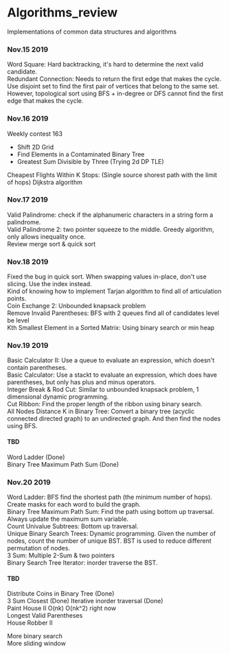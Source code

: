 # Algorithms_review
Implementations of common data structures and algorithms

### Nov.15 2019
Word Square: Hard backtracking, it's hard to determine the next valid candidate.  
Redundant Connection: Needs to return the first edge that makes the cycle. Use disjoint set to find the first pair of vertices that belong to the same set. However, topological sort using BFS + in-degree or DFS cannot find the first edge that makes the cycle.

### Nov.16 2019
Weekly contest 163
- Shift 2D Grid
- Find Elements in a Contaminated Binary Tree
- Greatest Sum Divisible by Three (Trying 2d DP TLE)

Cheapest Flights Within K Stops: (Single source shorest path with the limit of hops) Dijkstra algorithm

### Nov.17 2019
Valid Palindrome: check if the alphanumeric characters in a string form a palindrome.  
Valid Palindrome 2: two pointer squeeze to the middle. Greedy algorithm, only allows inequality once.  
Review merge sort & quick sort

### Nov.18 2019
Fixed the bug in quick sort. When swapping values in-place, don't use slicing. Use the index instead.  
Kind of knowing how to implement Tarjan algorithm to find all of articulation points.  
Coin Exchange 2: Unbounded knapsack problem  
Remove Invalid Parentheses: BFS with 2 queues find all of candidates level be level  
Kth Smallest Element in a Sorted Matrix: Using binary search or min heap  

### Nov.19 2019
Basic Calculator II: Use a queue to evaluate an expression, which doesn't contain parentheses.  
Basic Calculator: Use a stackt to evaluate an expression, which does have parentheses, but only has plus and minus operators.  
Integer Break & Rod Cut: Similar to unbounded knapsack problem, 1 dimensional dynamic programming.  
Cut Ribbon: Find the proper length of the ribbon using binary search.  
All Nodes Distance K in Binary Tree: Convert a binary tree (acyclic connected directed graph) to an undirected graph. And then find the nodes using BFS.  

#### TBD
Word Ladder (Done)  
Binary Tree Maximum Path Sum (Done)

### Nov.20 2019
Word Ladder: BFS find the shortest path (the minimum number of hops). Create masks for each word to build the graph.  
Binary Tree Maximum Path Sum: Find the path using bottom up traversal. Always update the maximum sum variable.  
Count Univalue Subtrees: Bottom up traversal.  
Unique Binary Search Trees: Dynamic programming. Given the number of nodes, count the number of unique BST. BST is used to reduce different permutation of nodes.  
3 Sum: Multiple 2-Sum & two pointers  
Binary Search Tree Iterator: inorder traverse the BST.  

#### TBD
Distribute Coins in Binary Tree (Done)  
3 Sum Closest  (Done)
Iterative inorder traversal  (Done)  
Paint House II O(nk) O(nk^2) right now  
Longest Valid Parentheses  
House Robber II  

More binary search  
More sliding window  